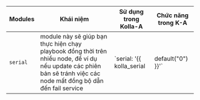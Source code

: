 |Modules  | Khái niệm| Sử dụng trong Kolla-A  |Chức năng trong K-A|
|---------|----------|------------------------|-------------------|
| `serial`| module này sẽ giúp bạn thực hiện chạy playbook đồng thời trên nhiều node, để ví dụ nếu update các phiên bản sẽ tránh việc các node mất đồng bộ dẫn đến fail service | `serial: '{{ kolla_serial|default("0") }}'` |Ở đây Kolla-A tự tạo ra một biến là `kolla_serial` nhằm thực hiện tùy chỉnh thông số của module `serial` nếu không muốn mặc định là `0`. Ví dụ: `kolla-ansible bootstrap-servers -i INVENTORY -e kolla_serial=3` |